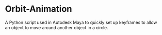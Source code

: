 # Orbit-Animation

A Python script used in Autodesk Maya to quickly set up keyframes to allow an object to move around another object in a circle.
